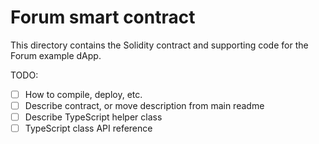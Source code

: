 # Forum smart contract

This directory contains the Solidity contract and supporting code for the Forum example dApp.

TODO:

- [ ] How to compile, deploy, etc.
- [ ] Describe contract, or move description from main readme
- [ ] Describe TypeScript helper class
- [ ] TypeScript class API reference
